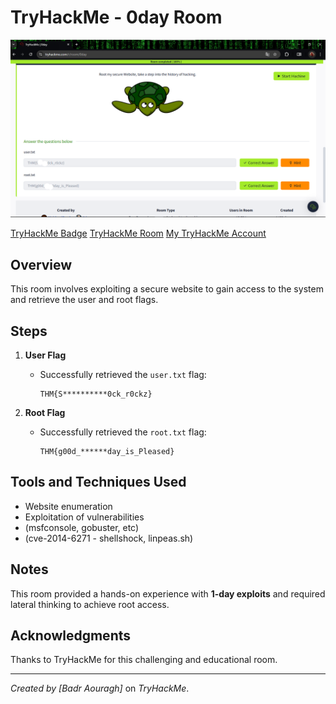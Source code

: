 # TryHackMe - 0day Room

![Project Screenshot](0day-result.png)

[TryHackMe Badge](https://tryhackme.com/api/v2/badges/public-profile?userPublicId=3792673)
[TryHackMe Room](https://tryhackme.com/r/room/0day)
[My TryHackMe Account](https://tryhackme.com/r/p/aouraghbadr)

## Overview
This room involves exploiting a secure website to gain access to the system and retrieve the user and root flags.

## Steps
1. **User Flag**
   - Successfully retrieved the `user.txt` flag:
     ```
     THM{S**********0ck_r0ckz}
     ```

2. **Root Flag**
   - Successfully retrieved the `root.txt` flag:
     ```
     THM{g00d_******day_is_Pleased}
     ```

## Tools and Techniques Used
- Website enumeration
- Exploitation of vulnerabilities
- (msfconsole, gobuster, etc)
- (cve-2014-6271 - shellshock, linpeas.sh)

## Notes
This room provided a hands-on experience with **1-day exploits** and required lateral thinking to achieve root access.

## Acknowledgments
Thanks to TryHackMe for this challenging and educational room.

---

*Created by [Badr Aouragh]* on *TryHackMe*.
